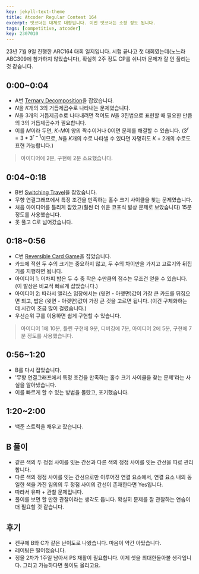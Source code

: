 ```yaml
---
key: jekyll-text-theme
title: Atcoder Regular Contest 164
excerpt: 앳코더는 대체로 대황입니다. 이번 앳코더는 소황 정도 됩니다.
tags: [competitive, atcoder]
key: 2307010
---
```

23년 7월 9일 진행한 ARC164 대회 일지입니다. 시험 끝나고 첫 대회였는데(노느라 ABC309에 참가하지 않았습니다), 확실히 2주 정도 CP를 쉬니까 문제가 잘 안 풀리는 것 같습니다.
## 0:00~0:04
- A번 [Ternary Decomposition](https://atcoder.jp/contests/arc164/tasks/arc164_a)을 잡았습니다.
- $N$을 $K$개의 3의 거듭제곱수로 나타내는 문제였습니다.
- $N$을 3개의 거듭제곱수로 나타내려면 적어도 $N$을 3진법으로 표현할 때 필요한 만큼의 3의 거듭제곱수가 필요합니다.
- 이를 $M$이라 두면, $K$-$M$이 양의 짝수이거나 0이면 문제를 해결할 수 있습니다. ($3^r = 3 * 3^{r-1}$이므로, $N$을 $K$개의 수로 나타낼 수 있다면 자명히도 $K+2$개의 수로도 표현 가능합니다.)
> 아이디어에 2분, 구현에 2분 소요했습니다.

## 0:04~0:18
- B번 [Switching Travel](https://atcoder.jp/contests/arc164/tasks/arc164_b)을 잡았습니다.
- 무향 연결그래프에서 특정 조건을 만족하는 홀수 크기 사이클을 찾는 문제였습니다.
- 처음 아이디어를 틀리게 잡았고(훨씬 더 쉬운 코포식 발상 문제로 보았습니다) 15분 정도를 사용했습니다.
- 못 풀고 C로 넘어갔습니다.

## 0:18~0:56
- C번 [Reversible Card Game](https://atcoder.jp/contests/arc164/tasks/arc164_c)을 잡았습니다.
- 카드에 적힌 두 수의 크기는 중요하지 않고, 두 수의 차이만을 가지고 고르기와 뒤집기를 지행하면 됩니다.
- 아이디어 1: 어차피 밥은 두 수 중 작은 수만큼의 점수는 무조건 얻을 수 있습니다. (이 발상은 비교적 빠르게 잡았습니다.)
- 아이디어 2: 따라서 앨리스 입장에서는 (윗면 - 아랫면)값이 가장 큰 카드를 뒤집으면 되고, 밥은 (윗면 - 아랫면)값이 가장 큰 것을 고르면 됩니다. (이건 구체화하는 데 시간이 조금 많이 걸렸습니다.)
- 우선순위 큐를 이용하면 쉽게 구현할 수 있습니다.
> 아이디어 1에 10분, 틀린 구현에 9분, 디버깅에 7분, 아이디어 2에 5분, 구현에 7분 정도를 사용했습니다.

## 0:56~1:20
- B를 다시 잡았습니다.
- '무향 연결그래프에서 특정 조건을 만족하는 홀수 크기 사이클을 찾는 문제'라는 사실을 알아냈습니다.
- 이를 빠르게 할 수 있는 방법을 몰랐고, 포기했습니다.

## 1:20~2:00
- 백준 스트릭을 채우고 잤습니다.

## B 풀이
- 같은 색의 두 정점 사이를 잇는 간선과 다른 색의 정점 사이를 잇는 간선을 따로 관리합니다.
- 다른 색의 정점 사이를 잇는 간선으로만 이루어진 연결 요소에서, 연결 요소 내의 동일한 색을 가진 임의의 두 정점 사이의 간선이 존재한다면 Yes입니다.
- 따라서 유파 + 관찰 문제입니다.
- 풀이를 보면 할 만한 관찰이라는 생각도 듭니다. 확실히 문제를 잘 관찰하는 연습이 더 필요할 것 같습니다.

## 후기
- 켄쿠에 B와 C가 같은 난이도로 나왔습니다. 마음이 약간 아팠습니다.
- 레이팅은 떨어졌습니다.
- 정올 2차가 1주일 남아서 PS 재활이 필요합니다. 이제 셋을 최대한돌아볼 생각입니다. 그리고 가능하다면 풀이도 올리고요.
